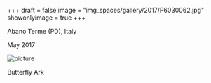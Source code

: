 +++
draft = false
image = "img_spaces/gallery/2017/P6030062.jpg"
showonlyimage = true
+++

Abano Terme (PD), Italy

May 2017
<!--more-->
![picture](/img_spaces/gallery/2017/P6030062.jpg)

Butterfly Ark
